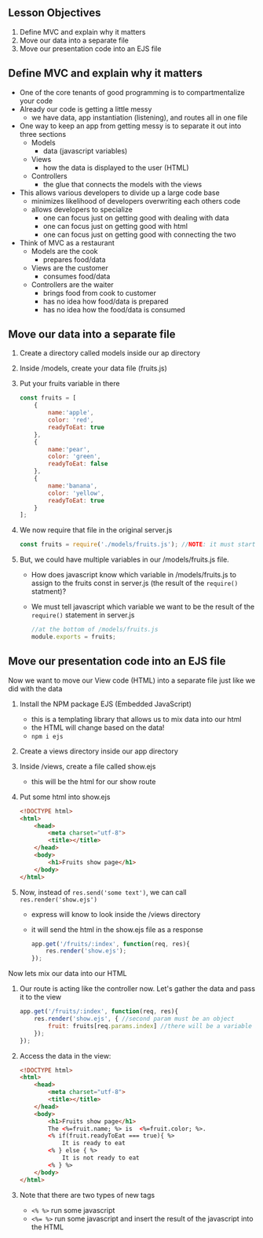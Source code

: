## Lesson Objectives

1. Define MVC and explain why it matters
1. Move our data into a separate file
1. Move our presentation code into an EJS file

## Define MVC and explain why it matters

- One of the core tenants of good programming is to compartmentalize your code
- Already our code is getting a little messy
    - we have data, app instantiation (listening), and routes all in one file
- One way to keep an app from getting messy is to separate it out into three sections
    - Models
        - data (javascript variables)
    - Views
        - how the data is displayed to the user (HTML)
    - Controllers
        - the glue that connects the models with the views
- This allows various developers to divide up a large code base
    - minimizes likelihood of developers overwriting each others code
    - allows developers to specialize
        - one can focus just on getting good with dealing with data
        - one can focus just on getting good with html
        - one can focus just on getting good with connecting the two
- Think of MVC as a restaurant
    - Models are the cook
        - prepares food/data
    - Views are the customer
        - consumes food/data
    - Controllers are the waiter
        - brings food from cook to customer
        - has no idea how food/data is prepared
        - has no idea how the food/data is consumed

## Move our data into a separate file

1. Create a directory called models inside our ap directory
1. Inside /models, create your data file (fruits.js)
1. Put your fruits variable in there

    ```javascript
    const fruits = [
        {
            name:'apple',
            color: 'red',
            readyToEat: true
        },
        {
            name:'pear',
            color: 'green',
            readyToEat: false
        },
        {
            name:'banana',
            color: 'yellow',
            readyToEat: true
        }
    ];    
    ```

1. We now require that file in the original server.js

    ```javascript
    const fruits = require('./models/fruits.js'); //NOTE: it must start with ./ if it's just a file, not an NPM package
    ```

1. But, we could have multiple variables in our /models/fruits.js file.
    - How does javascript know which variable in /models/fruits.js to assign to the fruits const in server.js (the result of the `require()` statment)?
    - We must tell javascript which variable we want to be the result of the `require()` statement in server.js

        ```javascript
        //at the bottom of /models/fruits.js
        module.exports = fruits;
        ```

## Move our presentation code into an EJS file

Now we want to move our View code (HTML) into a separate file just like we did with the data

1. Install the NPM package EJS (Embedded JavaScript)
    - this is a templating library that allows us to mix data into our html
    - the HTML will change based on the data!
    - `npm i ejs`
1. Create a views directory inside our app directory
1. Inside /views, create a file called show.ejs
    - this will be the html for our show route
1. Put some html into show.ejs

    ```html
    <!DOCTYPE html>
    <html>
        <head>
            <meta charset="utf-8">
            <title></title>
        </head>
        <body>
            <h1>Fruits show page</h1>
        </body>
    </html>    
    ```

1. Now, instead of `res.send('some text')`, we can call `res.render('show.ejs')`
    - express will know to look inside the /views directory
    - it will send the html in the show.ejs file as a response

        ```javascript
        app.get('/fruits/:index', function(req, res){
            res.render('show.ejs');
        });        
        ```

Now lets mix our data into our HTML

1. Our route is acting like the controller now.  Let's gather the data and pass it to the view

    ```javascript
    app.get('/fruits/:index', function(req, res){
        res.render('show.ejs', { //second param must be an object
            fruit: fruits[req.params.index] //there will be a variable available inside the ejs file called fruit, its value is fruits[req.params.index]
        });
    });    
    ```

1. Access the data in the view:

    ```html
    <!DOCTYPE html>
    <html>
        <head>
            <meta charset="utf-8">
            <title></title>
        </head>
        <body>
            <h1>Fruits show page</h1>
            The <%=fruit.name; %> is  <%=fruit.color; %>.
            <% if(fruit.readyToEat === true){ %>
                It is ready to eat
            <% } else { %>
                It is not ready to eat
            <% } %>
        </body>
    </html>
    ```

1. Note that there are two types of new tags
    - `<% %>` run some javascript
    - `<%= %>` run some javascript and insert the result of the javascript into the HTML

